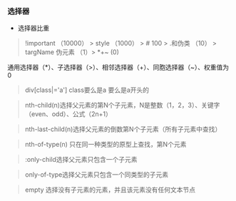 ### 选择器
* 选择器比重
> !important （10000） > style （1000） > # 100 > .和伪类 （10） > targName 伪元素 （1）> *+~ (0)

通用选择器（*）、子选择器（>）、相邻选择器（+）、同胞选择器（~）、权重值为0

> div[class|='a'] class要么是a 要么是a开头的

> nth-child(n)选择父元素的第N个子元素，N是整数（1，2，3）、关键字（even、odd）、公式（2n+1）

> nth-last-child(n)选择父元素的倒数第N个子元素（所有子元素中查找）

> nth-of-type(n) 只在同一种类型的原型上查找，第N个元素

> :only-child选择父元素只包含一个子元素

> only-of-type选择父元素只包含一个同类型的子元素

>empty 选择没有子元素的元素，并且该元素没有任何文本节点


